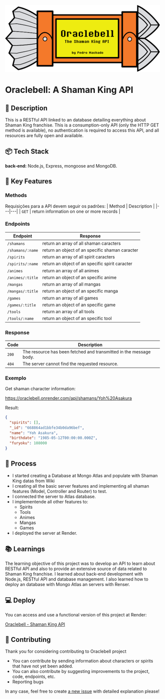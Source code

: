 <div align="center">
	<img width="700" src="./assets/Oraculo.png" alt="Oraclebell">
</div>

# Oraclebell: A Shaman King API

## 📃 Description

This is a RESTful API linked to an database detailing everything about Shaman King franchise. This is a consumption-only API (only the HTTP GET method is available), no authentication is required to access this API, and all resources are fully open and available.

## 📦 Tech Stack

**back-end:** Node.js, Express, mongoose and MongoDB.

## 🔑 Key Features

### Methods

Requisições para a API devem seguir os padrões:
| Method | Description |
|---|---|
| `GET` | return information on one or more records |

### Endpoints

| Endpoint         | Response                                        |
| ---------------- | ----------------------------------------------- |
| `/shamans`       | return an array of all shaman caracters         |
| `/shamans/:name` | return an object of an specific shaman caracter |
| `/spirits`       | return an array of all spirit caracters         |
| `/spirits/:name` | return an object of an specific spirit caracter |
| `/animes`        | return an array of all animes                   |
| `/animes/:title` | return an object of an specific anime           |
| `/mangas`        | return an array of all mangas                   |
| `/mangas/:title` | return an object of an specific manga           |
| `/games`         | return an array of all games                    |
| `/games/:title`  | return an object of an specific game            |
| `/tools`         | return an array of all tools                    |
| `/tools/:name`   | return an object of an specific tool            |

### Response

| Code  | Description                                                        |
| ----- | ------------------------------------------------------------------ |
| `200` | The resource has been fetched and transmitted in the message body. |
| `404` | The server cannot find the requested resource.                     |

### Exemplo

Get shaman character information:

https://oraclebell.onrender.com/api/shamans/Yoh%20Asakura

Result:

```json
{
  "spirits": [],
  "_id": "668864ad1bbfe34b0da96bef",
  "name": "Yoh Asakura",
  "birthdate": "1985-05-12T00:00:00.000Z",
  "furyoku": 108000
}
```

## 💭 Process

- I started creating a Database at Mongo Atlas and populate with Shaman King datas from Wiki
- I creating all the basic server features and implementing all shaman features (Model, Controller and Router) to test.
- I connected the server to Atlas database.
- I implementende all other features to:
  - Spirits
  - Tools
  - Animes
  - Mangas
  - Games
- I deployed the server at Render.

## 📚 Learnings

The learning objective of this project was to develop an API to learn about RESTful API and also to provide an extensive source of data related to Shaman King franchise. I learned about back-end development with Node.js, RESTful API and database management. I also learned how to deploy an database with Mongo Atlas an servers with Renser.

## 💻 Deploy

You can access and use a functional version of this project at Render:

[Oraclebell - Shaman King API](https://oraclebell.onrender.com/api)

## 🙏 Contributing

Thank you for considering contributing to Oraclebell project

- You can contribute by sending information about characters or spirits that have not yet been added.
- You can also contribute by suggesting improvements to the project, code, endpoints, etc.
- Reporting bugs

In any case, feel free to create [a new issue](https://github.com/PedroEugenioDev/Oraclebell/issues) with detailed explanation please!
